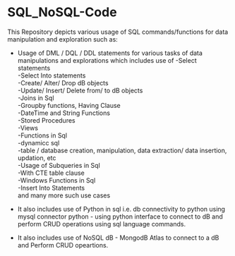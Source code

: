 # SQL_NoSQL-Code  
This Repository depicts various usage of SQL commands/functions for data manipulation and exploration such as:  
  - Usage of DML / DQL / DDL statements for various tasks of data manipulations and explorations which includes use of 
      -Select statements  
      -Select Into statements  
      -Create/ Alter/ Drop dB objects  
      -Update/ Insert/ Delete from/ to dB objects  
      -Joins in Sql  
      -Groupby functions, Having Clause  
      -DateTime and String Functions  
      -Stored Procedures  
      -Views  
      -Functions in Sql  
      -dynamicc sql  
      -table / database creation, manipulation, data extraction/ data insertion, updation, etc  
      -Usage of Subqueries in Sql  
      -With CTE table clause  
      -Windows Functions in Sql  
      -Insert Into Statements  
      and many more such use cases  
   
   - It also includes use of Python in sql i.e. db connectivity to python using mysql connector python - using python interface to connect to dB and perform CRUD
    operations using sql language commands.  
   
   - It also includes use of NoSQL dB - MongodB Atlas to connect to a dB and Perform CRUD opeartions.
      

